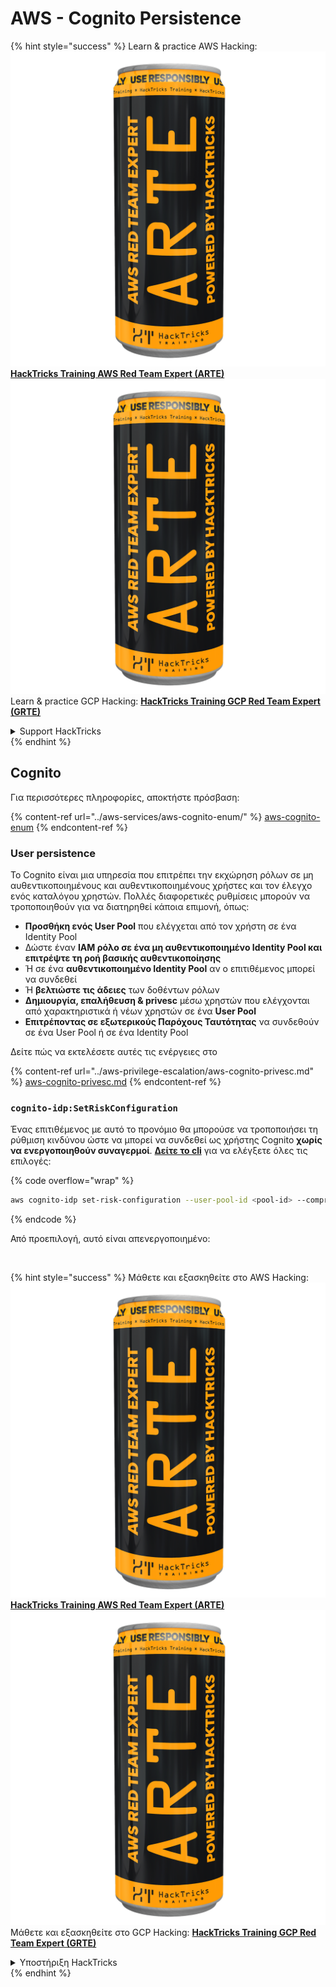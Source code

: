 # AWS - Cognito Persistence

{% hint style="success" %}
Learn & practice AWS Hacking:<img src="../../../.gitbook/assets/image (1) (1) (1).png" alt="" data-size="line">[**HackTricks Training AWS Red Team Expert (ARTE)**](https://training.hacktricks.xyz/courses/arte)<img src="../../../.gitbook/assets/image (1) (1) (1).png" alt="" data-size="line">\
Learn & practice GCP Hacking: <img src="../../../.gitbook/assets/image (2).png" alt="" data-size="line">[**HackTricks Training GCP Red Team Expert (GRTE)**<img src="../../../.gitbook/assets/image (2).png" alt="" data-size="line">](https://training.hacktricks.xyz/courses/grte)

<details>

<summary>Support HackTricks</summary>

* Check the [**subscription plans**](https://github.com/sponsors/carlospolop)!
* **Join the** 💬 [**Discord group**](https://discord.gg/hRep4RUj7f) or the [**telegram group**](https://t.me/peass) or **follow** us on **Twitter** 🐦 [**@hacktricks\_live**](https://twitter.com/hacktricks_live)**.**
* **Share hacking tricks by submitting PRs to the** [**HackTricks**](https://github.com/carlospolop/hacktricks) and [**HackTricks Cloud**](https://github.com/carlospolop/hacktricks-cloud) github repos.

</details>
{% endhint %}

## Cognito

Για περισσότερες πληροφορίες, αποκτήστε πρόσβαση:

{% content-ref url="../aws-services/aws-cognito-enum/" %}
[aws-cognito-enum](../aws-services/aws-cognito-enum/)
{% endcontent-ref %}

### User persistence

Το Cognito είναι μια υπηρεσία που επιτρέπει την εκχώρηση ρόλων σε μη αυθεντικοποιημένους και αυθεντικοποιημένους χρήστες και τον έλεγχο ενός καταλόγου χρηστών. Πολλές διαφορετικές ρυθμίσεις μπορούν να τροποποιηθούν για να διατηρηθεί κάποια επιμονή, όπως:

* **Προσθήκη ενός User Pool** που ελέγχεται από τον χρήστη σε ένα Identity Pool
* Δώστε έναν **IAM ρόλο σε ένα μη αυθεντικοποιημένο Identity Pool και επιτρέψτε τη ροή βασικής αυθεντικοποίησης**
* Ή σε ένα **αυθεντικοποιημένο Identity Pool** αν ο επιτιθέμενος μπορεί να συνδεθεί
* Ή **βελτιώστε τις άδειες** των δοθέντων ρόλων
* **Δημιουργία, επαλήθευση & privesc** μέσω χρηστών που ελέγχονται από χαρακτηριστικά ή νέων χρηστών σε ένα **User Pool**
* **Επιτρέποντας σε εξωτερικούς Παρόχους Ταυτότητας** να συνδεθούν σε ένα User Pool ή σε ένα Identity Pool

Δείτε πώς να εκτελέσετε αυτές τις ενέργειες στο

{% content-ref url="../aws-privilege-escalation/aws-cognito-privesc.md" %}
[aws-cognito-privesc.md](../aws-privilege-escalation/aws-cognito-privesc.md)
{% endcontent-ref %}

### `cognito-idp:SetRiskConfiguration`

Ένας επιτιθέμενος με αυτό το προνόμιο θα μπορούσε να τροποποιήσει τη ρύθμιση κινδύνου ώστε να μπορεί να συνδεθεί ως χρήστης Cognito **χωρίς να ενεργοποιηθούν συναγερμοί**. [**Δείτε το cli**](https://docs.aws.amazon.com/cli/latest/reference/cognito-idp/set-risk-configuration.html) για να ελέγξετε όλες τις επιλογές:

{% code overflow="wrap" %}
```bash
aws cognito-idp set-risk-configuration --user-pool-id <pool-id> --compromised-credentials-risk-configuration EventFilter=SIGN_UP,Actions={EventAction=NO_ACTION}
```
{% endcode %}

Από προεπιλογή, αυτό είναι απενεργοποιημένο:

<figure><img src="https://lh6.googleusercontent.com/EOiM0EVuEgZDfW3rOJHLQjd09-KmvraCMssjZYpY9sVha6NcxwUjStrLbZxAT3D3j9y08kd5oobvW8a2fLUVROyhkHaB1OPhd7X6gJW3AEQtlZM62q41uYJjTY1EJ0iQg6Orr1O7yZ798EpIJ87og4Tbzw=s2048" alt=""><figcaption></figcaption></figure>

{% hint style="success" %}
Μάθετε και εξασκηθείτε στο AWS Hacking:<img src="../../../.gitbook/assets/image (1) (1) (1).png" alt="" data-size="line">[**HackTricks Training AWS Red Team Expert (ARTE)**](https://training.hacktricks.xyz/courses/arte)<img src="../../../.gitbook/assets/image (1) (1) (1).png" alt="" data-size="line">\
Μάθετε και εξασκηθείτε στο GCP Hacking: <img src="../../../.gitbook/assets/image (2).png" alt="" data-size="line">[**HackTricks Training GCP Red Team Expert (GRTE)**<img src="../../../.gitbook/assets/image (2).png" alt="" data-size="line">](https://training.hacktricks.xyz/courses/grte)

<details>

<summary>Υποστήριξη HackTricks</summary>

* Ελέγξτε τα [**σχέδια συνδρομής**](https://github.com/sponsors/carlospolop)!
* **Εγγραφείτε στην** 💬 [**ομάδα Discord**](https://discord.gg/hRep4RUj7f) ή στην [**ομάδα telegram**](https://t.me/peass) ή **ακολουθήστε** μας στο **Twitter** 🐦 [**@hacktricks\_live**](https://twitter.com/hacktricks_live)**.**
* **Μοιραστείτε κόλπα hacking υποβάλλοντας PRs στα** [**HackTricks**](https://github.com/carlospolop/hacktricks) και [**HackTricks Cloud**](https://github.com/carlospolop/hacktricks-cloud) github repos.

</details>
{% endhint %}
